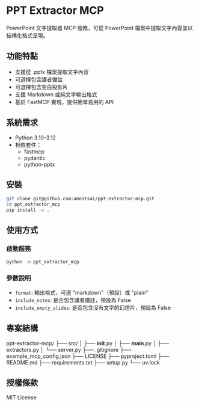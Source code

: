 # PPT Extractor MCP

PowerPoint 文字提取器 MCP 服務，可從 PowerPoint 檔案中提取文字內容並以結構化格式呈現。

## 功能特點

- 支援從 .pptx 檔案提取文字內容
- 可選擇包含講者備註
- 可選擇包含空白投影片
- 支援 Markdown 或純文字輸出格式
- 基於 FastMCP 實現，提供簡單易用的 API

## 系統需求

- Python 3.10-3.12
- 相依套件：
  - fastmcp
  - pydantic
  - python-pptx

## 安裝

```bash
git clone git@github.com:amostsai/ppt-extractor-mcp.git
cd ppt_extractor_mcp
pip install -e .
```

## 使用方式

### 啟動服務

```bash
python -m ppt_extractor_mcp
```

### 參數說明

- `format`: 輸出格式，可選 "markdown"（預設）或 "plain"
- `include_notes`: 是否包含講者備註，預設為 False
- `include_empty_slides`: 是否包含沒有文字的幻燈片，預設為 False


## 專案結構
ppt-extractor-mcp/
├── src/
│   ├── __init__.py
│   ├── __main__.py
│   ├── extractors.py
│   └── server.py
├── .gitignore
├── example_mcp_config.json
├── LICENSE
├── pyproject.toml
├── README.md
├── requirements.txt
├── setup.py
└── uv.lock

## 授權條款

MIT License
